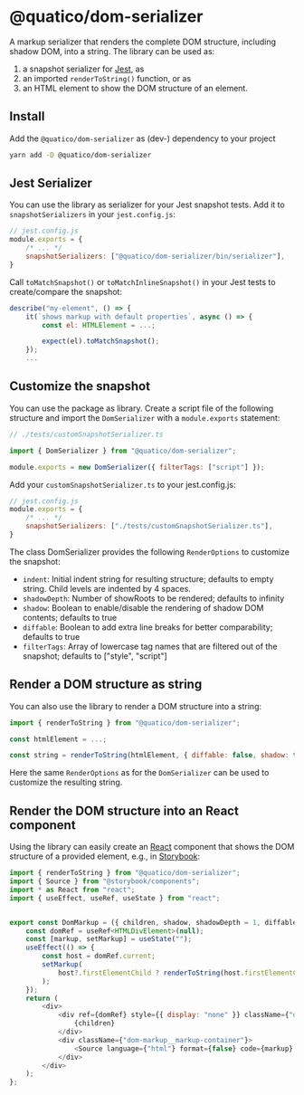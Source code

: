 <!--
 ---------------------------------------------------------------------------------------------
   Copyright (c) Quatico Solutions AG. All rights reserved.
   Licensed under the MIT License. See LICENSE in the project root for license information.
 ---------------------------------------------------------------------------------------------
-->

# @quatico/dom-serializer

A markup serializer that renders the complete DOM structure, including shadow DOM, into a string. The library can be used as:

1. a snapshot serializer for [Jest](https://jestjs.io), as
2. an imported `renderToString()` function, or as
3. an HTML element to show the DOM structure of an element.

## Install

Add the `@quatico/dom-serializer` as (dev-) dependency to your project

```sh
yarn add -D @quatico/dom-serializer
```

## Jest Serializer

You can use the library as serializer for your Jest snapshot tests.
Add it to `snapshotSerializers` in your `jest.config.js`:

```javascript
// jest.config.js
module.exports = {
    /* ... */
    snapshotSerializers: ["@quatico/dom-serializer/bin/serializer"],
}
```

Call `toMatchSnapshot()` or `toMatchInlineSnapshot()` in your Jest tests to create/compare the snapshot:

```javascript
describe("my-element", () => {
    it(`shows markup with default properties`, async () => {
        const el: HTMLElement = ...;

        expect(el).toMatchSnapshot();
    });
    ...
```

## Customize the snapshot

You can use the package as library. Create a script file of the following structure
and import the `DomSerializer` with a `module.exports` statement:

```javascript
// ./tests/customSnapshotSerializer.ts

import { DomSerializer } from "@quatico/dom-serializer";

module.exports = new DomSerializer({ filterTags: ["script"] });
```

Add your `customSnapshotSerializer.ts` to your jest.config.js:

```javascript
// jest.config.js
module.exports = {
    /* ... */
    snapshotSerializers: ["./tests/customSnapshotSerializer.ts"],
}
```

The class DomSerializer provides the following `RenderOptions` to customize the snapshot:

- `indent`: Initial indent string for resulting structure; defaults to empty string. Child levels are indented by 4 spaces.
- `shadowDepth`: Number of showRoots to be rendered; defaults to infinity
- `shadow`: Boolean to enable/disable the rendering of shadow DOM contents; defaults to true
- `diffable`: Boolean to add extra line breaks for better comparability; defaults to true
- `filterTags`: Array of lowercase tag names that are filtered out of the snapshot; defaults to ["style", "script"]

## Render a DOM structure as string

You can also use the library to render a DOM structure into a string:

```javascript
import { renderToString } from "@quatico/dom-serializer";

const htmlElement = ...;

const string = renderToString(htmlElement, { diffable: false, shadow: true, shadowDepth: 1, filterTag: ["script"] });
```

Here the same `RenderOptions` as for the `DomSerializer` can be used to customize the resulting string.

## Render the DOM structure into an React component

Using the library can easily create an [React](https://reactjs.org/) component that shows the DOM structure of a provided element, e.g., in [Storybook](https://storybook.js.org/):

```javascript
import { renderToString } from "@quatico/dom-serializer";
import { Source } from "@storybook/components";
import * as React from "react";
import { useEffect, useRef, useState } from "react";


export const DomMarkup = ({ children, shadow, shadowDepth = 1, diffable = false }: any) => {
    const domRef = useRef<HTMLDivElement>(null);
    const [markup, setMarkup] = useState("");
    useEffect(() => {
        const host = domRef.current;
        setMarkup(
            host?.firstElementChild ? renderToString(host.firstElementChild, { diffable, shadow, shadowDepth }) : ""
        );
    });
    return (
        <div>
            <div ref={domRef} style={{ display: "none" }} className={"dom-markup__dom-container"}>
                {children}
            </div>
            <div className={"dom-markup__markup-container"}>
                <Source language={"html"} format={false} code={markup} />
            </div>
        </div>
    );
};
```
